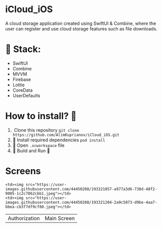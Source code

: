# iCloud_iOS

A cloud storage application created using SwiftUI & Combine, 
where the user can register and use cloud storage features such as file downloads.

# 📲 Stack:
- SwiftUI
- Combine
- MVVM
- Firebase
- Lottie 
- CoreData
- UserDefaults

# How to install? 🤔
1. ️ Clone this repository
`git clone https://github.com/AlimKuprianov/iCloud_iOS.git`
2. 💽 Install required dependencies
`pod install`
3. 🍾 Open `.xcworkspace` file
4. 🔨 Build and Run 🏃


# Screens

<table>
  <tr>
    <td>Authorization</td>
    <td>Main Screen</td>
  </tr>
  <tr>

    <td><img src="https://user-images.githubusercontent.com/44450208/193321057-a977a3d6-738d-48f2-9005-1c2c7862cbb1.jpeg"></td>
    <td><img src="https://user-images.githubusercontent.com/44450208/193321204-2a9c5073-d9be-4aa7-bbea-cb3f7df9cf80.jpeg"></td>

  </tr>
 
 </table>
